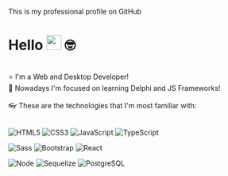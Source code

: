 This is my professional profile on GitHub

# Hello <img src="https://media.giphy.com/media/hvRJCLFzcasrR4ia7z/giphy.gif" width="30"> 🤓

<br>

<div>
 ⭐ I'm a Web and Desktop Developer!<br>
 📖 Nowadays I'm focused on learning Delphi and JS Frameworks!
</div>

<br>

<div>👓 These are the technologies that I'm most familiar with: <br><br>
  
  ![HTML5](https://img.shields.io/badge/-HTML5-E34F26?style=flat&labelColor=E34F26&logo=html5&logoColor=ffffff)
  ![CSS3](https://img.shields.io/badge/-CSS3-1572B6?style=flat&labelColor=1572B6&logo=css3&logoColor=ffffff)
  ![JavaScript](https://img.shields.io/badge/-JavaScript-F7DF1E?style=flat&labelColor=F7DF1E&logo=javascript&logoColor=000000)
  ![TypeScript](https://github.com/luisFelipeqd/luisFelipeqd/assets/115251147/a62d2147-4925-4783-a91e-6891d5a9bf75)
  
  ![Sass](https://github.com/luisFelipeqd/luisFelipeqd/assets/115251147/82f4cb95-a415-4fa7-b6b2-b18c8107f180)
  ![Bootstrap](https://github.com/luisFelipeqd/luisFelipeqd/assets/115251147/5cbe59ab-19d0-4ef6-8a93-a196cbfa7ed0)
  ![React](https://github.com/luisFelipeqd/luisFelipeqd/assets/115251147/fbae11d7-672f-4496-a2b2-f38030476138)
  
  ![Node](https://github.com/luisFelipeqd/luisFelipeqd/assets/115251147/af90e398-0d48-4044-a774-b26184e11ce5)
  ![Sequelize](https://github.com/luisFelipeqd/luisFelipeqd/assets/115251147/9a3e1968-f0fa-4748-8bc4-92d9b4ec7ddd)
  ![PostgreSQL](https://github.com/luisFelipeqd/luisFelipeqd/assets/115251147/d1de75f4-3da3-4604-884c-7d5b45b37466)



  
</div>
